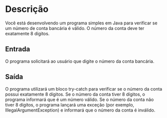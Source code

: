 # Descrição
Você está desenvolvendo um programa simples em Java para verificar se um número de conta bancária é válido. O número da conta deve ter exatamente 8 dígitos.

## Entrada
O programa solicitará ao usuário que digite o número da conta bancária.

## Saída
O programa utilizará um bloco try-catch para verificar se o número da conta possui exatamente 8 dígitos.
Se o número da conta tiver 8 dígitos, o programa informará que é um número válido.
Se o número da conta não tiver 8 dígitos, o programa lançará uma exceção (por exemplo, IllegalArgumentException) e informará que o número da conta é inválido.